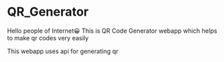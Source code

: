 # QR_Generator

Hello people of Internet😀
This is QR Code Generator webapp which helps to make qr codes very easily

This webapp uses api for generating qr
